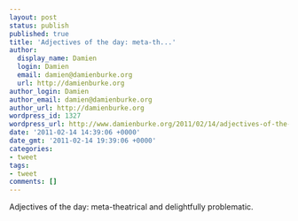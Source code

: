 ```yaml
---
layout: post
status: publish
published: true
title: 'Adjectives of the day: meta-th...'
author:
  display_name: Damien
  login: Damien
  email: damien@damienburke.org
  url: http://damienburke.org
author_login: Damien
author_email: damien@damienburke.org
author_url: http://damienburke.org
wordpress_id: 1327
wordpress_url: http://www.damienburke.org/2011/02/14/adjectives-of-the-day-meta-th/
date: '2011-02-14 14:39:06 +0000'
date_gmt: '2011-02-14 19:39:06 +0000'
categories:
- tweet
tags:
- tweet
comments: []
---
```

<p>Adjectives of the day: meta-theatrical and delightfully problematic.</p>
